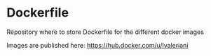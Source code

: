 # Dockerfile
Repository where to store Dockerfile for the different docker images

Images are published here: https://hub.docker.com/u/lvaleriani
